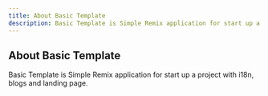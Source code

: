 ```yaml
---
title: About Basic Template
description: Basic Template is Simple Remix application for start up a project with i18n, blogs and landing page.
---
```


## About Basic Template

Basic Template is Simple Remix application for start up a project with i18n, blogs and landing page.
